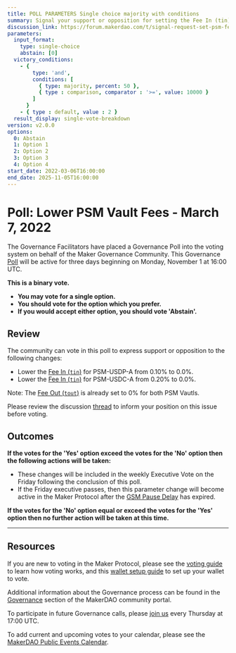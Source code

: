 ```yaml
---
title: POLL PARAMETERS Single choice majority with conditions
summary: Signal your support or opposition for setting the Fee In (tin) and Fee Out (tout) parameters to 0% for all PSM vaults.
discussion_link: https://forum.makerdao.com/t/signal-request-set-psm-fees-to-0/10894
parameters:
  input_format: 
    type: single-choice
    abstain: [0]
  victory_conditions:
    - { 
        type: 'and', 
        conditions: [
          { type: majority, percent: 50 },
          { type : comparison, comparator : '>=', value: 10000 }
        ]
      }
    - { type : default, value : 2 }
  result_display: single-vote-breakdown
version: v2.0.0  
options:
  0: Abstain
  1: Option 1
  2: Option 2
  3: Option 3
  4: Option 4
start_date: 2022-03-06T16:00:00
end_date: 2025-11-05T16:00:00
---
```


# Poll: Lower PSM Vault Fees - March 7, 2022

The Governance Facilitators have placed a Governance Poll into the voting system on behalf of the Maker Governance Community. This Governance [Poll](https://community-development.makerdao.com/en/learn/governance/on-chain-gov) will be active for three days beginning on Monday, November 1 at 16:00 UTC.

**This is a binary vote.**

- **You may vote for a single option.**
- **You should vote for the option which you prefer.**
- **If you would accept either option, you should vote 'Abstain'.**

## Review

The community can vote in this poll to express support or opposition to the following changes:

- Lower the [Fee In (`tin`)](https://community-development.makerdao.com/en/learn/governance/module-psm) for PSM-USDP-A from 0.10% to 0.0%.
- Lower the [Fee In (`tin`)](https://community-development.makerdao.com/en/learn/governance/module-psm) for PSM-USDC-A from 0.20% to 0.0%.

Note: The [Fee Out (`tout`)](https://community-development.makerdao.com/en/learn/governance/module-psm) is already set to 0% for both PSM Vautls.

Please review the discussion [thread](https://forum.makerdao.com/t/signal-request-set-psm-fees-to-0/10894) to inform your position on this issue before voting.

## Outcomes

**If the votes for the 'Yes' option exceed the votes for the 'No' option then the following actions will be taken:**

- These changes will be included in the weekly Executive Vote on the Friday following the conclusion of this poll.
- If the Friday executive passes, then this parameter change will become active in the Maker Protocol after the [GSM Pause Delay](https://community-development.makerdao.com/en/learn/governance/param-gsm-pause-delay) has expired.

**If the votes for the 'No' option equal or exceed the votes for the 'Yes' option then no further action will be taken at this time.**

---

## Resources

If you are new to voting in the Maker Protocol, please see the [voting guide](https://community-development.makerdao.com/en/learn/governance/how-voting-works/) to learn how voting works, and this [wallet setup guide](https://community-development.makerdao.com/en/learn/governance/voting-setup/) to set up your wallet to vote.

Additional information about the Governance process can be found in the [Governance](https://community-development.makerdao.com/en/learn/governance) section of the MakerDAO community portal.

To participate in future Governance calls, please [join us](https://github.com/makerdao/community/tree/master/governance/governance-and-risk-meetings) every Thursday at 17:00 UTC.

To add current and upcoming votes to your calendar, please see the [MakerDAO Public Events Calendar](https://calendar.google.com/calendar/embed?src=makerdao.com_3efhm2ghipksegl009ktniomdk%40group.calendar.google.com&ctz=UTC&mode=week&showCalendars=0&showPrint=0).
